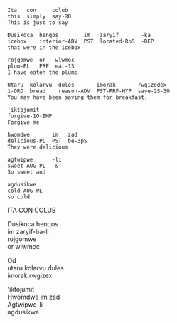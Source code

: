 ```
Ita   con     colub
this  simply  say-RO
This is just to say

Dusikoca  henqos        im   zaryif       -ka
icebox    interior-ADV  PST  located-RpS  -DEP
that were in the icebox

rojgomwe  or   wlwmoc
plum-PL   PRF  eat-1S
I have eaten the plums

Utaru  kolarvu  dules       imorak       rwgizodex
1-ORD  bread    reason-ADV  PST-PRF-HYP  save-2S-3O
You may have been saving them for breakfast.

'iktojumit
forgive-1O-IMP
Forgive me

hwomdwe       im   zad
delicious-PL  PST  be-3pS
They were delicious

agtwipwe      -li
sweet-AUG-PL  -&
So sweet and

agdusikwe
cold-AUG-PL
so cold
```

ITA CON COLUB

Dusikoca henqos  
im zaryif-ba-li  
rojgomwe  
or wlwmoc

Od  
utaru kolarvu dules  
imorak rwgizex

'iktojumit  
Hwomdwe im zad  
Agtwipwe-li  
agdusikwe
